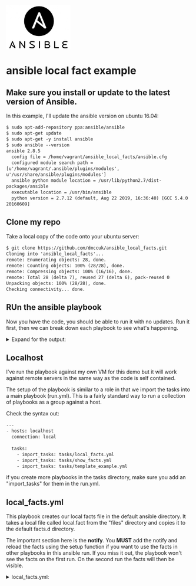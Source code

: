 ![Alt text](images/Ansible-logo1.png?raw=true)

# ansible local fact example

## Make sure you install or update to the latest version of Ansible.
In this example, I'll update the ansible version on ubuntu 16.04:

````
$ sudo apt-add-repository ppa:ansible/ansible
$ sudo apt-get update
$ sudo apt-get -y install ansible
$ sudo ansible --version
ansible 2.8.5
  config file = /home/vagrant/ansible_local_facts/ansible.cfg
  configured module search path = [u'/home/vagrant/.ansible/plugins/modules', u'/usr/share/ansible/plugins/modules']
  ansible python module location = /usr/lib/python2.7/dist-packages/ansible
  executable location = /usr/bin/ansible
  python version = 2.7.12 (default, Aug 22 2019, 16:36:40) [GCC 5.4.0 20160609]

````
## Clone my repo
Take a local copy of the code onto your ubuntu server:

````
$ git clone https://github.com/dmccuk/ansible_local_facts.git
Cloning into 'ansible_local_facts'...
remote: Enumerating objects: 28, done.
remote: Counting objects: 100% (28/28), done.
remote: Compressing objects: 100% (16/16), done.
remote: Total 28 (delta 7), reused 27 (delta 6), pack-reused 0
Unpacking objects: 100% (28/28), done.
Checking connectivity... done.
````

## RUn the ansible playbook
Now you have the code, you should be able to run it with no updates. Run it first, then we can break down each playbook to see what's happening.

<details>
 <summary>Expand for the output:</summary>
  <p>

````
$ sudo ansible-playbook -i localhost run.yml
 [WARNING]: Unable to parse /home/vagrant/ansible_local_facts/localhost as an inventory source

 [WARNING]: No inventory was parsed, only implicit localhost is available

 [WARNING]: provided hosts list is empty, only localhost is available. Note that the implicit localhost does not match 'all'


PLAY [localhost] *********************************************************************************************************************

TASK [Gathering Facts] ***************************************************************************************************************
ok: [localhost]

TASK [Create custom fact directory] **************************************************************************************************
ok: [localhost]

TASK [Insert custom fact file] *******************************************************************************************************
ok: [localhost]

TASK [local facts] *******************************************************************************************************************
ok: [localhost] => {
    "ansible_local": {
        "local": {
            "localfacts": {
                "appport": "9090",
                "environment": "production",
                "owner": "systems",
                "role": "webserver"
            }
        }
    }
}

TASK [reload facts] ******************************************************************************************************************
ok: [localhost]

TASK [print app port] ****************************************************************************************************************
ok: [localhost] => {
    "msg": "your application port is 9090"
}

TASK [print environment] *************************************************************************************************************
ok: [localhost] => {
    "msg": "your environment is production"
}

TASK [print role] ********************************************************************************************************************
ok: [localhost] => {
    "msg": "your role is webserver"
}

TASK [template] **********************************************************************************************************************
ok: [localhost]

PLAY RECAP ***************************************************************************************************************************
localhost                  : ok=9    changed=0    unreachable=0    failed=0    skipped=0    rescued=0    ignored=0
````
</p></details>


## Localhost
I've run the playbook against my own VM for this demo but it will work against remote servers in the same way as the code is self contained.

The setup of the playbook is similar to a role in that we import the tasks into a main playbook (run.yml). This is a fairly standard way to run a collection of playbooks as a group against a host.

Check the syntax out:

````
---
- hosts: localhost
  connection: local

  tasks:
    - import_tasks: tasks/local_facts.yml
    - import_tasks: tasks/show_facts.yml
    - import_tasks: tasks/template_example.yml
````

if you create more playbooks in the tasks directory, make sure you add an "import_tasks" for them in the run.yml.

## local_facts.yml
This playbook creates our local facts file in the default ansible directory. It takes a local file called local.fact from the "files" directory and copies it to the default facts.d directory.

The important section here is the <b>notify</b>. You <b>MUST</b> add the notify and reload the facts using the setup function if you want to use the facts in other playbooks in this ansible run. If you miss it out, the playbook won't see the facts on the first run. On the second run the facts will then be visible.

<details>
 <summary>local_facts.yml:</summary>
  <p>
````
---
- name: "Create custom fact directory"
  file:
    path: "/etc/ansible/facts.d"
    state: "directory"
    mode: 0766

- name: "Insert custom fact file"
  copy:
    src: files/local.fact
    dest: /etc/ansible/facts.d/local.fact
    mode: 0644

- name: local facts
  debug: var=ansible_local
  notify:
  - reload facts

- name: reload facts
  setup: filter=ansible_local
````
<p><details>




